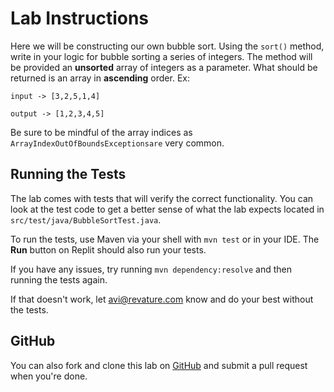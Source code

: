 # Lab Instructions

Here we will be constructing our own bubble sort. 
Using the `sort()` method, write in your logic for bubble sorting a series of integers. 
The method will be provided an **unsorted** array of integers as a parameter. 
What should be returned is an array in **ascending** order. 
Ex: 


`input -> [3,2,5,1,4]`

`output -> [1,2,3,4,5]`

Be sure to be mindful of the array indices as `ArrayIndexOutOfBoundsExceptionsare` very common.

## Running the Tests

The lab comes with tests that will verify the correct functionality. You can look at the test code to get a better sense of what the lab expects located in `src/test/java/BubbleSortTest.java`. 

To run the tests, use Maven via your shell with `mvn test` or in your IDE. The **Run** button on Replit should also run your tests. 

If you have any issues, try running `mvn dependency:resolve` and then running the tests again. 

If that doesn't work, let avi@revature.com know and do your best without the tests.

## GitHub

You can also fork and clone this lab on [GitHub](https://github.com/revature-curriculum/bubble-sort-lab) and submit a pull request when you're done.
